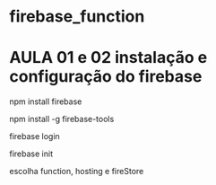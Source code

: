# firebase_function

#  AULA 01 e 02 instalação e configuração do firebase 



npm install firebase 

npm install -g firebase-tools

firebase login

firebase init

escolha function, hosting e fireStore





